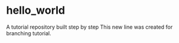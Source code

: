 # hello_world
A tutorial repository built step by step
This new line was created for branching tutorial.
